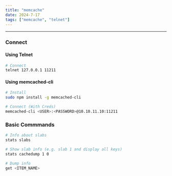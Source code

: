 ```yaml
---
title: "memcache"
date: 2024-7-17
tags: ["memcache", "telnet"]
---
```


---
### Connect 

#### Using Telnet

```bash
# Connect
telnet 127.0.0.1 11211
```

#### Using memcached-cli

```bash
# Install
sudo npm install -g memcached-cli
```

```bash
# Connect (With Creds)
memcached-cli <USER>:<PASSWORD>@10.10.11.10:11211
```

### Basic Commmands

```bash
# Info about slabs
stats slabs
```

```bash
# Show slab info (e.g. slab 1 and display all keys)
stats cachedump 1 0
```

```bash
# Dump info
get <ITEM_NAME>
```

<br>
